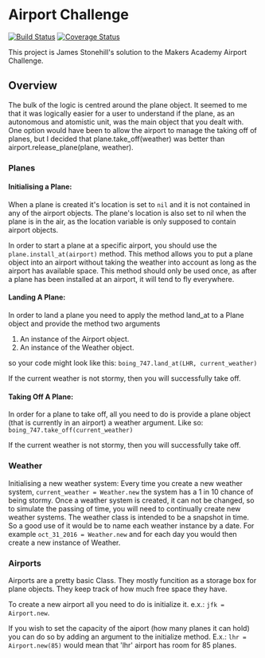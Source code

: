 Airport Challenge
=================
[![Build Status](https://travis-ci.org/jamesstonehill/airport_challenge.svg?branch=master)](https://travis-ci.org/jamesstonehill/airport_challenge)
[![Coverage Status](https://coveralls.io/repos/github/makersacademy/airport_challenge/badge.svg)](https://coveralls.io/github/makersacademy/airport_challenge)

This project is James Stonehill's solution to the Makers Academy Airport Challenge.

## **Overview**
The bulk of the logic is centred around the plane object. It seemed to me that it was logically easier for a user to understand if the plane, as an autonomous and atomistic unit, was the main object that you dealt with. One option would have been to allow the airport to manage the taking off of planes, but I decided that plane.take_off(weather) was better than airport.release_plane(plane, weather).

### **Planes**

#### Initialising a Plane:
When a plane is created it's location is set to `nil` and it is not contained in any of the airport objects. The plane's location is also set to nil when the plane is in the air, as the location variable is only supposed to contain airport objects.

In order to start a plane at a specific airport, you should use the `plane.install_at(airport)` method. This method allows you to put a plane object into an airport without taking the weather into account as long as the airport has available space. This method should only be used once, as after a plane has been installed at an airport, it will tend to fly everywhere.

#### Landing A Plane:
In order to land a plane you need to apply the method land_at to a Plane object and provide the method two arguments
1. An instance of the Airport object.
2. An instance of the Weather object.

so your code might look like this:
`boing_747.land_at(LHR, current_weather)`

If the current weather is not stormy, then you will successfully take off.

#### Taking Off A Plane:
In order for a plane to take off, all you need to do is provide a plane object (that is currently in an airport) a weather argument. Like so:
`boing_747.take_off(current_weather)`

If the current weather is not stormy, then you will successfully take off.


### **Weather**

Initialising a new weather system:
Every time you create a new weather system, `current_weather = Weather.new` the system has a 1 in 10 chance of being stormy. Once a weather system is created, it can not be changed, so to simulate the passing of time, you will need to continually create new weather systems. The weather class is intended to be a snapshot in time. So a good use of it would be to name each weather instance by a date. For example `oct_31_2016 = Weather.new` and for each day you would then create a new instance of Weather.

### **Airports**

Airports are a pretty basic Class. They mostly funcition as a storage box for plane objects. They keep track of how much free space they have.

To create a new airport all you need to do is initialize it. e.x.: `jfk = Airport.new`.

If you wish to set the capacity of the aiport (how many planes it can hold) you can do so by adding an argument to the initialize method. E.x.: `lhr = Airport.new(85)` would mean that 'lhr' airport has room for 85 planes.
